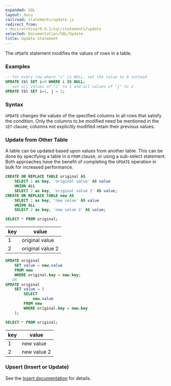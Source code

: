 ```yaml
---
expanded: SQL
layout: docu
railroad: statements/update.js
redirect_from:
- docs/archive/0.8.1/sql/statements/update
selected: Documentation/SQL/Update
title: Update Statement
---
```


The `UPDATE` statement modifies the values of rows in a table.

### Examples
```sql
-- for every row where "i" is NULL, set the value to 0 instead
UPDATE tbl SET i=0 WHERE i IS NULL;
-- set all values of "i" to 1 and all values of "j" to 2
UPDATE tbl SET i=1, j = 2;
```

### Syntax
<div id="rrdiagram"></div>

`UPDATE` changes the values of the specified columns in all rows that satisfy the condition. Only the columns to be modified need be mentioned in the `SET` clause; columns not explicitly modified retain their previous values.

### Update from Other Table
A table can be updated based upon values from another table. This can be done by specifying a table in a `FROM` clause, or using a sub-select statement. Both approaches have the benefit of completing the `UPDATE` operation in bulk for increased performance.

```sql
CREATE OR REPLACE TABLE original AS 
    SELECT 1 as key, 'original value' AS value 
    UNION ALL 
    SELECT 2 as key, 'original value 2' AS value;
CREATE OR REPLACE TABLE new AS 
    SELECT 1 as key, 'new value' AS value 
    UNION ALL 
    SELECT 2 as key, 'new value 2' AS value;

SELECT * FROM original;
```

| key |      value       |
|-----|------------------|
| 1   | original value   |
| 2   | original value 2 |


```sql
UPDATE original 
    SET value = new.value 
    FROM new 
    WHERE original.key = new.key;
-- OR
UPDATE original 
    SET value = (
        SELECT
            new.value
        FROM new
        WHERE original.key = new.key
    );
```

```sql
SELECT * FROM original;
```

| key |    value    |
|-----|-------------|
| 1   | new value   |
| 2   | new value 2 |

### Upsert (Insert or Update)
See the [Insert documentation](/docs/sql/statements/insert#on-conflict-clause) for details.